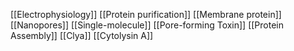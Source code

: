 [[Electrophysiology]]
[[Protein purification]]
[[Membrane protein]]
[[Nanopores]]
[[Single-molecule]]
[[Pore-forming Toxin]]
[[Protein Assembly]]
[[Clya]]
[[Cytolysin A]]
